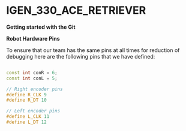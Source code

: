 # IGEN_330_ACE_RETRIEVER

**Getting started with the Git**

**Robot Hardware Pins**

To ensure that our team has the same pins at all times for reduction of debugging here are the following pins that we have defined:
```cpp

const int conR = 6;
const int conL = 5;

// Right encoder pins
#define R_CLK 9
#define R_DT 10

// Left encoder pins
#define L_CLK 11
#define L_DT 12
```
